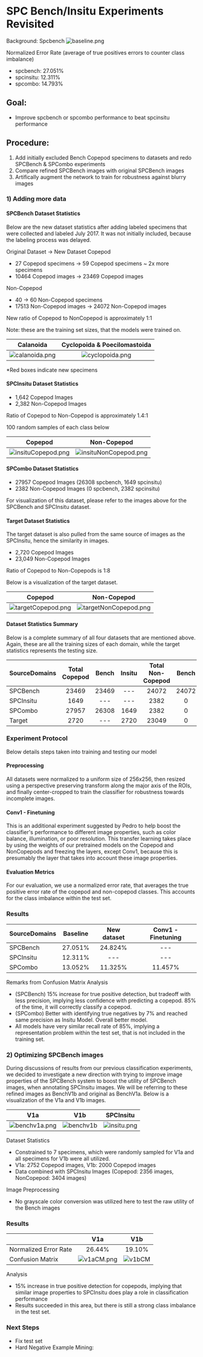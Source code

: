 # SPC Bench/Insitu Experiments Revisited

Background: Spcbench 
![baseline.png](plots/baseline.png)

Normalized Error Rate (average of true positives errors to counter class imbalance)

* spcbench: 27.051%
* spcinsitu: 12.311%
* spcombo: 14.793%

## Goal: 
* Improve spcbench or spcombo performance to beat spcinsitu performance

## Procedure:
1) Add initially excluded Bench Copepod specimens to datasets and redo SPCBench & SPCombo experiments
2) Compare refined SPCBench images with original SPCBench images
3) Artifically augment the network to train for robustness against blurry images

### 1) Adding more data
#### SPCBench Dataset Statistics
Below are the new dataset statistics after adding labeled specimens that were collected and labeled July 2017. It was not initially included, because the labeling process was delayed.

Original Dataset -> New Dataset
Copepod
* 27 Copepod specimens -> 59 Copepod specimens ~ 2x more specimens
* 10464 Copepod images -> 23469 Copepod images

Non-Copepod
* 40 -> 60 Non-Copepod specimens
* 17513 Non-Copepod images -> 24072 Non-Copepod images

New ratio of Copepod to NonCopepod is approximately 1:1

Note: these are the training set sizes, that the models were trained on. 

| Calanoida        | Cyclopoida & Poecilomastoida          |
| ------------- |:-------------:|
| ![calanoida.png](plots/calanoidaAdditions.png)     | ![cyclopoida.png](plots/cyclopoidaAdditions.png)|
*Red boxes indicate new specimens

#### SPCInsitu Dataset Statistics
* 1,642 Copepod Images
* 2,382 Non-Copepod Images

Ratio of Copepod to Non-Copepod is approximately 1.4:1

100 random samples of each class below

| Copepod        | Non-Copepod           |
| ------------- |:-------------:|
| ![insituCopepod.png](plots/insituCopepod.png)      | ![insituNonCopepod.png](plots/insituNonCopepod.png) |

#### SPCombo Dataset Statistics
* 27957 Copepod Images (26308 spcbench, 1649 spcinsitu)
* 2382  Non-Copepod Images (0 spcbench, 2382 spcinsitu)

For visualization of this dataset, please refer to the images above for the SPCBench and SPCInsitu dataset.


#### Target Dataset Statistics
The target dataset is also pulled from the same source of images as the SPCInsitu, hence the similarity in images.

* 2,720 Copepod Images
* 23,049 Non-Copepod Images

Ratio of Copepod to Non-Copepods is 1:8

Below is a visualization of the target dataset.

| Copepod        | Non-Copepod           |
| ------------- |:-------------:|
| ![targetCopepod.png](plots/targetCopepod.png)      | ![targetNonCopepod.png](plots/targetNonCopepod.png) |

#### Dataset Statistics Summary
Below is a complete summary of all four datasets that are mentioned above. 
Again, these are all the training sizes of each domain, while the target statistics represents the testing size.

| SourceDomains | **Total Copepod** | Bench          | Insitu  | **Total  Non-Copepod** | Bench         | Insitu   |
| ------------- |:-------------:|:-------------: |:-------:|:-------------:|:-------------:|:-------:|
| SPCBench      | 23469         | 23469          |   ---   | 24072         | 24072       |   ---   |
| SPCInsitu     | 1649          | ---            |   ---   | 2382          | 0          |   2382   |
| SPCombo       | 27957         | 26308          | 1649    | 2382           | 0       |   2382   |
| Target        | 2720          | ---            | 2720    | 23049       | 0       |   23049   |
 

### Experiment Protocol
Below details steps taken into training and testing our model

#### Preprocessing
All datasets were normalized to a uniform size of 256x256, then resized using a perspective preserving transform along the major axis of the ROIs, and finally center-cropped
to train the classifier for robustness towards incomplete images.

#### Conv1 - Finetuning
This is an additional experiment suggested by Pedro to help boost the classifier's performance to different image properties, such as color balance, illumination, or poor resolution.
This transfer learning takes place by using the weights of our pretrained models on the Copepod and NonCopepods and freezing the layers, except Conv1, because this is presumably the layer
that takes into account these image properties. 

#### Evaluation Metrics
For our evaluation, we use a normalized error rate, that averages the true positive error rate of the copepod and non-copepod classes. This accounts for the class imbalance within the test set.

### Results
| SourceDomains        | Baseline           | New dataset           | Conv1 - Finetuning   |
| ------------- |:-------------:|:-------------:|:-------:|
| SPCBench      | 27.051%       | 24.824%       |   ---   |
| SPCInsitu     | 12.311%       | ---           |   ---   |
| SPCombo       | 13.052%       | 11.325%       | 11.457% |

Remarks from Confusion Matrix Analysis
* (SPCBench) 15% increase for true positive detection, but tradeoff with less precision, implying less confidence with predicting a copepod. 85% of the time, it will correctly classify a copepod.
* (SPCombo) Better with identifying true negatives by 7% and reached same precision as Insitu Model. Overall better model.
* All models have very similar recall rate of 85%, implying a representation problem within the test set, that is not included in the training set.

### 2) Optimizing SPCBench images

During discussions of results from our previous classification experiments, we decided to investigate a new direction with trying to improve image properties of the SPCBench system
to boost the utility of SPCBench images, when annotating SPCInsitu images. We will be referring to these refined images as BenchV1b and original as BenchV1a. Below
is a visualization of the V1a and V1b images.

| V1a      | V1b      | SPCInsitu    |
| :-----: | :-----: | :-----: |
| ![benchv1a.png](plots/benchv1aVisuals.png)      | ![benchv1b](plots/benchv1bVisuals.png)       | ![insitu.png](plots/spcInsitu.png)    |

Dataset Statistics
* Constrained to 7 specimens, which were randomly sampled for V1a and all specimens for V1b were all utilized.
* V1a: 2752 Copepod images, V1b: 2000 Copepod images
* Data combined with SPCInsitu Images (Copepod: 2356 images, NonCopepod: 3404 images)

Image Preprocessing
* No grayscale color conversion was utilized here to test the raw utility of the Bench images

### Results
|   | V1a  | V1b  |
|---|:---:|:---:|
| Normalized Error Rate  | 26.44%  | 19.10%  |
| Confusion Matrix  | ![v1aCM.png](plots/allv1c-noise100CM.png) | ![v1bCM](plots/allv1d-noise100CM.png) |

Analysis
* 15% increase in true positive detection for copepods, implying that similar image properties to SPCInsitu does play a role in classification performance
* Results succeeded in this area, but there is still a strong class imbalance in the test set. 

### Next Steps
* Fix test set
* Hard Negative Example Mining: 